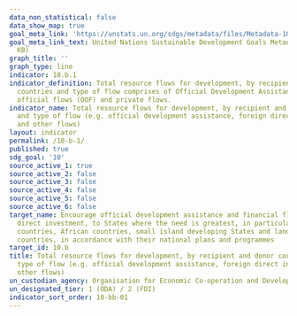 ```yaml
---
data_non_statistical: false
data_show_map: true
goal_meta_link: 'https://unstats.un.org/sdgs/metadata/files/Metadata-10-0B-01.pdf '
goal_meta_link_text: United Nations Sustainable Development Goals Metadata (PDF 202
  KB)
graph_title: ''
graph_type: line
indicator: 10.b.1
indicator_definition: Total resource flows for development, by recipient and donor
  countries and type of flow comprises of Official Development Assistance (ODA), other
  official flows (OOF) and private flows.
indicator_name: Total resource flows for development, by recipient and donor countries
  and type of flow (e.g. official development assistance, foreign direct investment
  and other flows)
layout: indicator
permalink: /10-b-1/
published: true
sdg_goal: '10'
source_active_1: true
source_active_2: false
source_active_3: false
source_active_4: false
source_active_5: false
source_active_6: false
target_name: Encourage official development assistance and financial flows, including foreign
  direct investment, to States where the need is greatest, in particular least developed
  countries, African countries, small island developing States and landlocked developing
  countries, in accordance with their national plans and programmes
target_id: 10.b
title: Total resource flows for development, by recipient and donor countries and
  type of flow (e.g. official development assistance, foreign direct investment and
  other flows)
un_custodian_agency: Organisation for Economic Co-operation and Development (OECD)
un_designated_tier: 1 (ODA) / 2 (FDI)
indicator_sort_order: 10-bb-01
---
```

